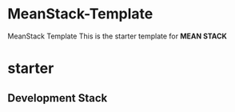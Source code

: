 # MeanStack-Template
MeanStack Template
This is the starter template for **MEAN STACK**

# starter
## Development Stack
